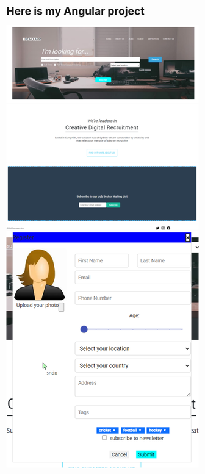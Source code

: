 # Here is my Angular project

![Here is image](/project/img/img1.png)
![Here is image](/project/img/img2.png)
![Here is image](/project/img/img3.png)
![Here is image](/project/img/img4.png)
